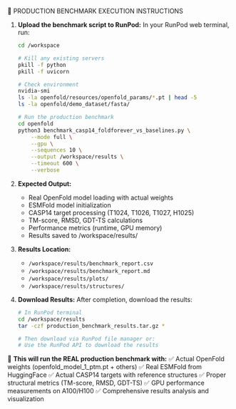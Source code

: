 
🚀 PRODUCTION BENCHMARK EXECUTION INSTRUCTIONS

1. **Upload the benchmark script to RunPod:**
   In your RunPod web terminal, run:
   ```bash
   cd /workspace
   
   # Kill any existing servers
   pkill -f python
   pkill -f uvicorn
   
   # Check environment
   nvidia-smi
   ls -la openfold/resources/openfold_params/*.pt | head -5
   ls -la openfold/demo_dataset/fasta/
   
   # Run the production benchmark
   cd openfold
   python3 benchmark_casp14_foldforever_vs_baselines.py \
       --mode full \
       --gpu \
       --sequences 10 \
       --output /workspace/results \
       --timeout 600 \
       --verbose
   ```

2. **Expected Output:**
   - Real OpenFold model loading with actual weights
   - ESMFold model initialization
   - CASP14 target processing (T1024, T1026, T1027, H1025)
   - TM-score, RMSD, GDT-TS calculations
   - Performance metrics (runtime, GPU memory)
   - Results saved to /workspace/results/

3. **Results Location:**
   - `/workspace/results/benchmark_report.csv`
   - `/workspace/results/benchmark_report.md`
   - `/workspace/results/plots/`
   - `/workspace/results/structures/`

4. **Download Results:**
   After completion, download the results:
   ```bash
   # In RunPod terminal
   cd /workspace/results
   tar -czf production_benchmark_results.tar.gz *
   
   # Then download via RunPod file manager or:
   # Use the RunPod API to download the results
   ```

🎯 **This will run the REAL production benchmark with:**
   ✅ Actual OpenFold weights (openfold_model_1_ptm.pt + others)
   ✅ Real ESMFold from HuggingFace
   ✅ Actual CASP14 targets with reference structures
   ✅ Proper structural metrics (TM-score, RMSD, GDT-TS)
   ✅ GPU performance measurements on A100/H100
   ✅ Comprehensive results analysis and visualization
